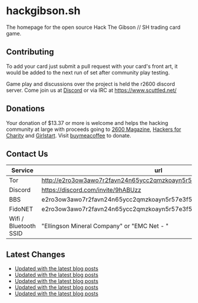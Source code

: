 # hackgibson.sh
The homepage for the open source Hack The Gibson // SH trading card game.


## Contributing

To add your card just submit a pull request with your card's front art, it would be added to the next run of set after community play testing.

Game play and discussions over the project is held the r2600 discord server. Come join us at [Discord](https://discord.com/invite/9hABUzz) or via IRC at https://www.scuttled.net/


## Donations

Your donation of $13.37 or more is welcome and helps the hacking community at large with proceeds going to [2600 Magazine](https://2600.com/), [Hackers for Charity](https://hackersforcharity.org) and [Girlstart](https://girlstart.org).  Visit [buymeacoffee](https://www.buymeacoffee.com/hackgibson.sh) to donate.


## Contact Us

Service | url
-|-
Tor | http://e2ro3ow3awo7r2favn24n65ycc2qmzkoayn5r57e3f56nvjwdcgg32ad.onion
Discord | https://discord.com/invite/9hABUzz
BBS | e2ro3ow3awo7r2favn24n65ycc2qmzkoayn5r57e3f56nvjwdcgg32ad.onion:23
FidoNET | e2ro3ow3awo7r2favn24n65ycc2qmzkoayn5r57e3f56nvjwdcgg32ad.onion:24554
Wifi / Bluetooth SSID | "Ellingson Mineral Company" or "EMC Net - <fidonet address>"

## Latest Changes
<!-- BLOG-POST-LIST:START -->
- [Updated with the latest blog posts](https://github.com/DFW2600/hackgibson.sh/commit/35bf26e9c5ecb219c1a27565892af9ad3d5d7990)
- [Updated with the latest blog posts](https://github.com/DFW2600/hackgibson.sh/commit/ca7bce015efb85cc1bebf03bd5b9c1d6c243ebb0)
- [Updated with the latest blog posts](https://github.com/DFW2600/hackgibson.sh/commit/0f98bdbf0b7728a6610fc465c2c7e4473e893924)
- [Updated with the latest blog posts](https://github.com/DFW2600/hackgibson.sh/commit/e0e3d9ef2baad0ed555f43c5a54a89fccc57fe79)
- [Updated with the latest blog posts](https://github.com/DFW2600/hackgibson.sh/commit/b636909b95d826053a43a58ba865a5ef3c6877c8)
<!-- BLOG-POST-LIST:END -->
